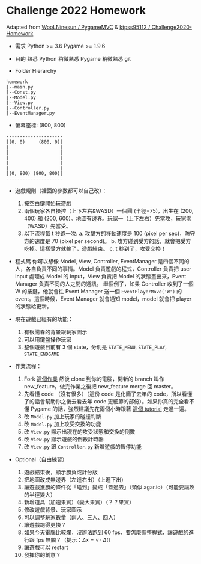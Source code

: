 # Challenge 2022 Homework

Adapted from [WooLNinesun / PygameMVC](https://github.com/WooLNinesun/PygameMVC) \& [ktpss95112 / Challenge2020-Homework](https://github.com/ktpss95112/Challenge2020-Homework)

* 需求
Python >= 3.6
Pygame >= 1.9.6

* 目的
熟悉 Python
稍微熟悉 Pygame
稍微熟悉 git

* Folder Hierarchy
```
homework
|--main.py
|--Const.py
|--Model.py
|--View.py
|--Controller.py
|--EventManager.py
```

* 螢幕座標: (800, 800)
```
---------------------
|(0, 0)     (800, 0)|
|                   |
|                   |
|                   |
|                   |
|                   |
|(0, 800) (800, 800)|
---------------------
```

* 遊戲規則（裡面的參數都可以自己改）：
    1. 按空白鍵開始玩遊戲
    2. 兩個玩家各自操控（上下左右&WASD）一個圓 (半徑=75)，出生在 (200, 400) 和 (200, 600)。地圖有邊界。玩家一（上下左右）先當攻，玩家零（WASD）先當受。
    3. 以下流程每 t 秒跑一次:
        a. 攻擊方的移動速度是 100 (pixel per sec)，防守方的速度是 70 (pixel per second)。
        b. 攻方碰到受方的話，就會把受方吃掉。這樣受方就輸了，遊戲結束。
        c. t 秒到了，攻受交換！


* 程式碼
你可以想像 Model, View, Controller, EventManager 是四個不同的人，各自負責不同的事情。Model 負責遊戲的程式，Controller 負責把 user input 處理成 Model 的 input，View 負責把 Model 的狀態畫出來，Event Manager 負責不同的人之間的通訊。
舉個例子，如果 Controller 收到了一個 W 的按鍵，他就會往 Event Manager 送一個 `EventPlayerMove('W')` 的 event。這個時候，Event Manager 就會通知 model，model 就會把 player 的狀態給更新。


* 現在遊戲已經有的功能：
    1. 有很陽春的背景跟玩家圖示
    2. 可以用鍵盤操作玩家
    3. 整個遊戲目前有 3 個 state，分別是 `STATE_MENU`, `STATE_PLAY`, `STATE_ENDGAME`



* 作業流程：
    1. Fork [這個作業](https://github.com/Alx-Lai/Challenge2022-Homework) 然後 clone 到你的電腦，開新的 branch 叫作 new_feature。做完作業之後把 new_feature merge 回 master。
    2. 先看懂 code （沒有很多）（這份 code 是化簡了去年的 code，所以看懂了的話會幫助你之後去看去年 code 更細節的部份）。如果你真的完全看不懂 Pygame 的話，強烈建議先花兩個小時跟著 [這個 tutorial](https://nerdparadise.com/programming/pygame/part1) 走過一遍。
    3. 改 `Model.py` 加上玩家的碰撞判斷
    4. 改 `Model.py` 加上攻受交換的功能
    5. 改 `View.py` 顯示出現在的攻受狀態和交換的倒數
    6. 改 `View.py` 顯示遊戲的倒數計時器
    7. 改 `View.py` 跟 `Controller.py` 新增遊戲的暫停功能



* Optional（自由練習）
    1. 遊戲結束後，顯示勝負或計分版
    3. 把地圖改成無邊界（左進右出）（上進下出）
    4. 讓遊戲獲勝的條件從「碰到」變成「蓋過去」（類似 agar.io）（可能要讓攻的半徑變大）
    5. 新增道具（加速果實）（變大果實）（？？果實）
    6. 修改遊戲背景、玩家圖示
    7. 可以調整玩家數量（兩人、三人、四人）
    8. 讓遊戲跑得更快？
    9. 如果今天電腦比較爛，沒辦法跑到 60 fps，要怎麼調整程式，讓遊戲的進行跟 fps 無關？（提示：$\Delta x = v \cdot \Delta t$）
    10. 讓遊戲可以 restart
    11. 發揮你的創意？


